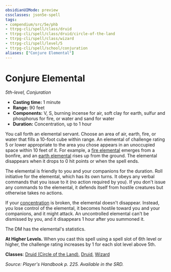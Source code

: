 ```yaml
---
obsidianUIMode: preview
cssclasses: json5e-spell
tags:
- compendium/src/5e/phb
- ttrpg-cli/spell/class/druid
- ttrpg-cli/spell/class/druid/circle-of-the-land
- ttrpg-cli/spell/class/wizard
- ttrpg-cli/spell/level/5
- ttrpg-cli/spell/school/conjuration
aliases: ["Conjure Elemental"]
---
```

# Conjure Elemental
*5th-level, Conjuration*  

- **Casting time:** 1 minute
- **Range:** 90 feet
- **Components:** V, S, burning incense for air, soft clay for earth, sulfur and phosphorus for fire, or water and sand for water
- **Duration:** Concentration, up to 1 hour

You call forth an elemental servant. Choose an area of air, earth, fire, or water that fills a 10-foot cube within range. An elemental of challenge rating 5 or lower appropriate to the area you chose appears in an unoccupied space within 10 feet of it. For example, a [fire elemental](compendium/bestiary/elemental/fire-elemental.md) emerges from a bonfire, and an [earth elemental](compendium/bestiary/elemental/earth-elemental.md) rises up from the ground. The elemental disappears when it drops to 0 hit points or when the spell ends.

The elemental is friendly to you and your companions for the duration. Roll initiative for the elemental, which has its own turns. It obeys any verbal commands that you issue to it (no action required by you). If you don't issue any commands to the elemental, it defends itself from hostile creatures but otherwise takes no actions.

If your [concentration](/compendium/rules/conditions.md#concentration) is broken, the elemental doesn't disappear. Instead, you lose control of the elemental, it becomes hostile toward you and your companions, and it might attack. An uncontrolled elemental can't be dismissed by you, and it disappears 1 hour after you summoned it.

The DM has the elemental's statistics.

**At Higher Levels.** When you cast this spell using a spell slot of 6th level or higher, the challenge rating increases by 1 for each slot level above 5th.

**Classes**: [Druid (Circle of the Land)](compendium/classes/druid-circle-of-the-land.md), [Druid](compendium/classes/druid.md), [Wizard](compendium/classes/wizard.md)

*Source: Player's Handbook p. 225. Available in the SRD.*